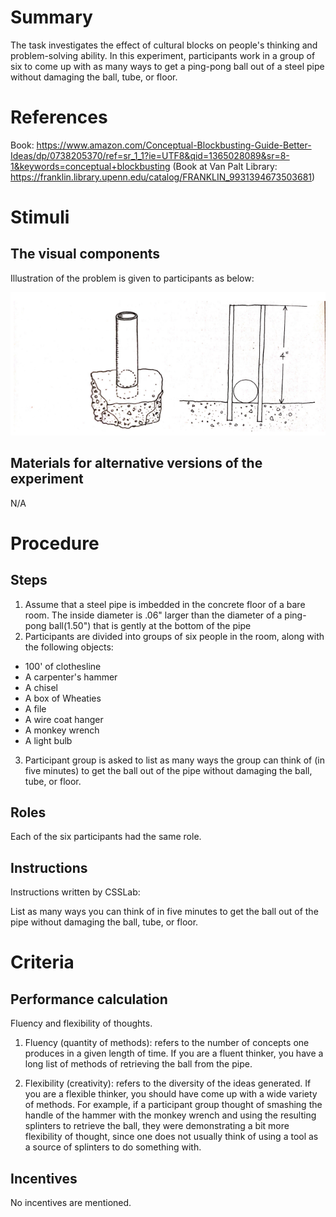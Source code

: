 # Summary
The task investigates the effect of cultural blocks on people's thinking and problem-solving ability. In this experiment, participants work in a group of six to come up with as many ways to get a ping-pong ball out of a steel pipe without damaging the ball, tube, or floor.

# References
Book: https://www.amazon.com/Conceptual-Blockbusting-Guide-Better-Ideas/dp/0738205370/ref=sr_1_1?ie=UTF8&qid=1365028089&sr=8-1&keywords=conceptual+blockbusting
(Book at Van Palt Library: https://franklin.library.upenn.edu/catalog/FRANKLIN_9931394673503681)

# Stimuli
## The visual components
Illustration of the problem is given to participants as below:

![Alt text](/tasks/Pipe_task.png)

## Materials for alternative versions of the experiment 
N/A

# Procedure
## Steps
1. Assume that a steel pipe is imbedded in the concrete floor of a bare room. The inside diameter is .06" larger than the diameter of a ping-pong ball(1.50") that is gently at the bottom of the pipe
2. Participants are divided into groups of six people in the room, along with the following objects:
- 100' of clothesline
- A carpenter's hammer
- A chisel
- A box of Wheaties
- A file
- A wire coat hanger
- A monkey wrench
- A light bulb
3. Participant group is asked to list as many ways the group can think of (in five minutes) to get the ball out of the pipe without damaging the ball, tube, or floor.

## Roles 
Each of the six participants had the same role.

## Instructions
Instructions written by CSSLab:

List as many ways you can think of in five minutes to get the ball out of the pipe without damaging the ball, tube, or floor.

# Criteria
## Performance calculation
Fluency and flexibility of thoughts.

1. Fluency (quantity of methods): refers to the number of concepts one produces in a given length of time. If you are a fluent thinker, you have a long list of methods of retrieving the ball from the pipe.

2. Flexibility (creativity): refers to the diversity of the ideas generated. If you are a flexible thinker, you should have come up with a wide variety of methods. For example, if a participant group thought of smashing the handle of the hammer with the monkey wrench and using the resulting splinters to retrieve the ball, they were demonstrating a bit more flexibility of thought, since one does not usually think of using a tool as a source of splinters to do something with. 

## Incentives
No incentives are mentioned.
